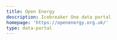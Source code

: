 ```yaml
---
title: Open Energy
description: Icebreaker One data portal
homepage: 'https://openenergy.org.uk/'
type: data-portal
---
```


